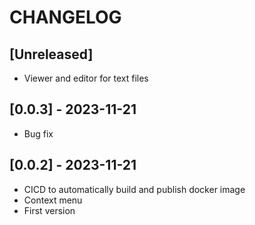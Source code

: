 # CHANGELOG

## [Unreleased]

- Viewer and editor for text files

## [0.0.3] - 2023-11-21

- Bug fix

## [0.0.2] - 2023-11-21

- CICD to automatically build and publish docker image
- Context menu
- First version